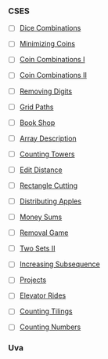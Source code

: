 ### CSES
- [ ] [Dice Combinations](https://cses.fi/problemset/task/1633)
- [ ] [Minimizing Coins](https://cses.fi/problemset/task/1634)
- [ ] [Coin Combinations I](https://cses.fi/problemset/task/1635)
- [ ] [Coin Combinations II](https://cses.fi/problemset/task/1636)
- [ ] [Removing Digits](https://cses.fi/problemset/task/1637)
- [ ] [Grid Paths](https://cses.fi/problemset/task/1638)
- [ ] [Book Shop](https://cses.fi/problemset/task/1158)
- [ ] [Array Description](https://cses.fi/problemset/task/1746)
- [ ] [Counting Towers](https://cses.fi/problemset/task/2413)
- [ ] [Edit Distance](https://cses.fi/problemset/task/1639)
- [ ] [Rectangle Cutting](https://cses.fi/problemset/task/1744)
- [ ] [Distributing Apples](https://cses.fi/problemset/task/1716)
- [ ] [Money Sums](https://cses.fi/problemset/task/1745)
- [ ] [Removal Game](https://cses.fi/problemset/task/1097)
- [ ] [Two Sets II](https://cses.fi/problemset/task/1093)
- [ ] [Increasing Subsequence](https://cses.fi/problemset/task/1145)
- [ ] [Projects](https://cses.fi/problemset/task/1140)
- [ ] [Elevator Rides](https://cses.fi/problemset/task/1653)
- [ ] [Counting Tilings](https://cses.fi/problemset/task/2181)
- [ ] [Counting Numbers](https://cses.fi/problemset/task/2220)




### Uva

